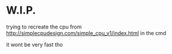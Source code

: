 # W.I.P.
trying to recreate the cpu from http://simplecpudesign.com/simple_cpu_v1/index.html in the cmd


it wont be very fast tho
